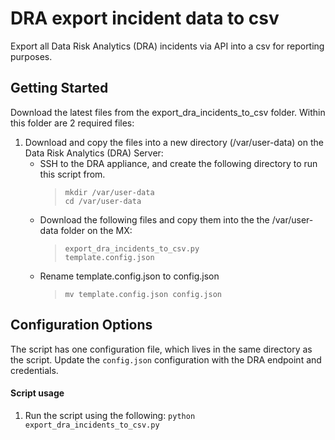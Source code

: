 # DRA export incident data to csv

Export all Data Risk Analytics (DRA) incidents via API into a csv for reporting purposes. 

## Getting Started

Download the latest files from the export_dra_incidents_to_csv folder.  Within this folder are 2 required files:

1. Download and copy the files into a new directory (/var/user-data) on the Data Risk Analytics (DRA) Server:
    - SSH to the DRA appliance, and create the following directory to run this script from.  
        >`mkdir /var/user-data`  
        `cd /var/user-data`  
    - Download the following files and copy them into the the /var/user-data folder on the MX:  
        >`export_dra_incidents_to_csv.py`  
        `template.config.json`  
    - Rename template.config.json to config.json  
        >`mv template.config.json config.json`  

## Configuration Options ##

The script has one configuration file, which lives in the same directory as the script. Update the `config.json` configuration with the DRA endpoint and credentials.  

#### Script usage ####
1. Run the script using the following: 
   `python export_dra_incidents_to_csv.py`
